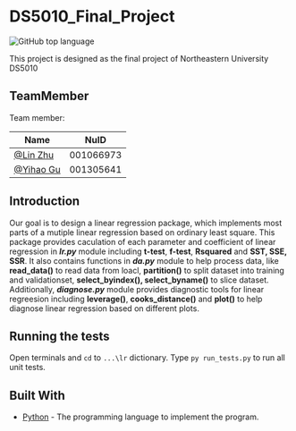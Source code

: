 # DS5010_Final_Project

![GitHub top language](https://img.shields.io/github/languages/top/Linzzz81/DS5010_Final_Project.svg)

This project is designed as the final project of Northeastern University DS5010

## TeamMember

Team member:

| Name        | NuID      |
| ----------- | --------- |
| [@Lin Zhu](https://github.com/Linzzz81)     | 001066973 |
| [@Yihao Gu](https://github.com/yougugugu)   | 001305641 |

## Introduction

Our goal is to design a linear regression package, which implements most parts of a mutiple linear regression based on ordinary least square. This package provides caculation of each parameter and coefficient of linear regression in ***lr.py*** module including **t-test**, **f-test**, **Rsquared** and **SST, SSE, SSR**. It also contains functions in ***da.py*** module to help process data, like **read_data()** to read data from loacl, **partition()** to split dataset into training and validationset, **select_byindex(), select_byname()** to slice dataset. Additionally, ***diagnose.py*** module provides diagnostic tools for linear regreesion including **leverage()**, **cooks_distance()** and **plot()** to help diagnose linear regression based on different plots.


## Running the tests

Open terminals and ```cd``` to ```...\lr``` dictionary. Type ```py run_tests.py``` to run all unit tests.

## Built With

* [Python](https://www.python.org/) - The programming language to implement the program.

